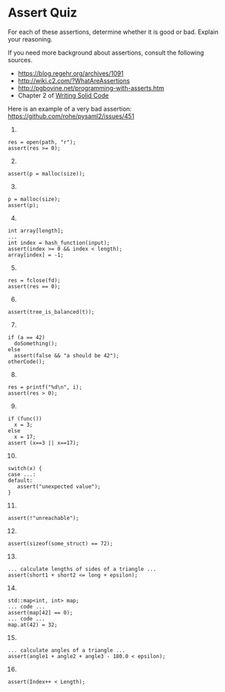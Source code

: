 # Assert Quiz

For each of these assertions, determine whether it is good or
bad. Explain your reasoning.

If you need more background about assertions, consult the following sources.
- https://blog.regehr.org/archives/1091
- http://wiki.c2.com/?WhatAreAssertions
- http://pgbovine.net/programming-with-asserts.htm
- Chapter 2 of [Writing Solid Code](http://writingsolidcode.com/)

Here is an example of a very bad assertion:
  https://github.com/rohe/pysaml2/issues/451

1.
```
res = open(path, "r");
assert(res >= 0);
```

2.
```
assert(p = malloc(size));
```

3.
```
p = malloc(size);
assert(p);
```

4.
```
int array[length];
...
int index = hash_function(input);
assert(index >= 0 && index < length);
array[index] = -1;
```

5.
```
res = fclose(fd);
assert(res == 0);
```

6.
```
assert(tree_is_balanced(t));
```

7.
```
if (a == 42)
  doSomething();
else
  assert(false && "a should be 42");
otherCode();
```

8.
```
res = printf("%d\n", i);
assert(res > 0);
```

9.
```
if (func())
  x = 3;
else
  x = 17;
assert (x==3 || x==17);
```

10.
```
switch(x) {
case ...:
default:
   assert("unexpected value");
}
```

11.
```
assert(!"unreachable");
```

12.
```
assert(sizeof(some_struct) == 72);
```

13.
```
... calculate lengths of sides of a triangle ...
assert(short1 + short2 <= long + epsilon);
```

14.
```
std::map<int, int> map;
... code ...
assert(map[42] == 0);
... code ...
map.at(42) = 32;
```

15.
```
... calculate angles of a triangle ...
assert(angle1 + angle2 + angle3 - 180.0 < epsilon);
```

16.
```
assert(Index++ < Length);
```
